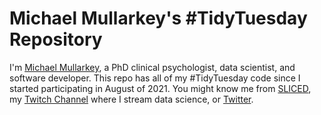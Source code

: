 # Michael Mullarkey's \#TidyTuesday Repository

I'm [Michael Mullarkey](https://mcmullarkey.github.io/), a PhD clinical psychologist, data scientist, and software developer. This repo has all of my #TidyTuesday code since I started participating in August of 2021. You might know me from [SLICED](https://www.notion.so/Sliced-Show-c7bd26356e3a42279e2dfbafb0480073), my [Twitch Channel](https://www.twitch.tv/mcmullarkey) where I stream data science, or [Twitter](https://twitter.com/mcmullarkey).